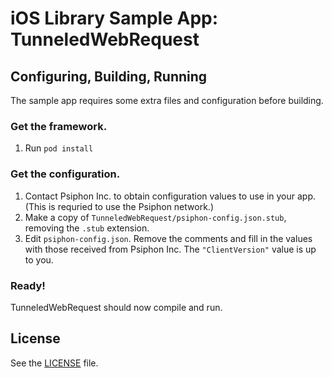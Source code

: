 # iOS Library Sample App: TunneledWebRequest

## Configuring, Building, Running

The sample app requires some extra files and configuration before building.

### Get the framework.

1. Run `pod install` 

### Get the configuration.

1. Contact Psiphon Inc. to obtain configuration values to use in your app. 
   (This is requried to use the Psiphon network.)
2. Make a copy of `TunneledWebRequest/psiphon-config.json.stub`, 
   removing the `.stub` extension.
3. Edit `psiphon-config.json`. Remove the comments and fill in the values with 
   those received from Psiphon Inc. The `"ClientVersion"` value is up to you.

### Ready!

TunneledWebRequest should now compile and run.

## License

See the [LICENSE](../LICENSE) file.
